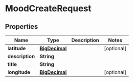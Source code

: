
# MoodCreateRequest

## Properties
Name | Type | Description | Notes
------------ | ------------- | ------------- | -------------
**latitude** | [**BigDecimal**](BigDecimal.md) |  |  [optional]
**description** | **String** |  | 
**title** | **String** |  | 
**longitude** | [**BigDecimal**](BigDecimal.md) |  |  [optional]



